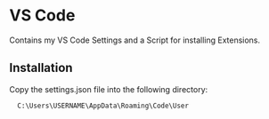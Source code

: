 # VS Code

Contains my VS Code Settings and a Script for installing Extensions.

## Installation

Copy the settings.json file into the following directory:

````plaintext
  C:\Users\USERNAME\AppData\Roaming\Code\User
````
